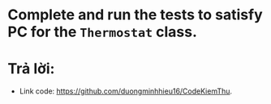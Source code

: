 # Complete and run the tests to satisfy PC for the `Thermostat` class.

# Trả lời:
* Link code: <https://github.com/duongminhhieu16/CodeKiemThu>.